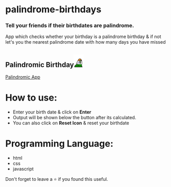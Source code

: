 # palindrome-birthdays
### Tell your friends if their birthdates are palindrome.
App which checks whether your birthday is a palindrome birthday & if not let's you the nearest palindrome date with how many days you have missed
<br/>
 
 <h2>Palindromic Birthday<img src="https://raw.githubusercontent.com/ItsAnunesS/ItsAnunesS/master/src/img/parrots/flags/indiaparrot.gif" width="30" height="40"/></h2>   
 <a  href="https://palindromic-birthday-app.netlify.app/
 " class="button">Palindromic App</a>
 
<br/>

# How to use:
 - Enter your birth date & click on **Enter**
 - Output will be shown below the button after its calculated.
 - You can also click on **Reset Icon** & reset your birthdate

# Programming Language:
 - html
 - css 
 - javascript 

Don't forget to leave a ⭐ if you found this useful.
